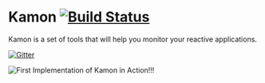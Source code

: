 Kamon     [![Build Status](https://api.travis-ci.org/kamon-io/Kamon.png)](https://api.travis-ci.org/kamon-io/Kamon.png)
=========

Kamon is a set of tools that will help you monitor your reactive applications.

[![Gitter](https://badges.gitter.im/Join%20Chat.svg)](https://gitter.im/kamon-io/Kamon?utm_source=badge&utm_medium=badge&utm_campaign=pr-badge&utm_content=badge)


![First Implementation of Kamon in Action!!!](kamon-dashboard/kamon-dashboard-screenshot.png)


